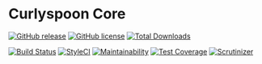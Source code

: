 # Curlyspoon Core

[![GitHub release](https://img.shields.io/github/release/Curlyspoon/core.svg?style=flat-square&maxAge=10800)](https://github.com/Curlyspoon/core/releases)
[![GitHub license](https://img.shields.io/badge/license-MIT-blue.svg?style=flat-square&maxAge=10800)](https://raw.githubusercontent.com/Curlyspoon/core/master/LICENSE)
[![Total Downloads](https://img.shields.io/packagist/dt/Curlyspoon/core.svg?style=flat-square&maxAge=10800)](https://packagist.org/packages/Curlyspoon/core)

[![Build Status](https://img.shields.io/travis/Curlyspoon/core/master.svg?style=flat-square&maxAge=10800)](https://travis-ci.org/Curlyspoon/core)
[![StyleCI](https://styleci.io/repos/132563687/shield)](https://styleci.io/repos/132563687)
[![Maintainability](https://img.shields.io/codeclimate/maintainability/Curlyspoon/core.svg?style=flat-square&maxAge=10800)](https://codeclimate.com/github/Curlyspoon/core/maintainability)
[![Test Coverage](https://img.shields.io/codeclimate/coverage-letter/Curlyspoon/core.svg?style=flat-square&maxAge=10800)](https://codeclimate.com/github/Curlyspoon/core/test_coverage)
[![Scrutinizer](https://img.shields.io/scrutinizer/g/Curlyspoon/core.svg?style=flat-square&maxAge=10800)](https://scrutinizer-ci.com/g/Curlyspoon/core/?branch=master)